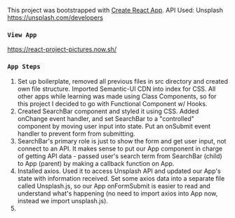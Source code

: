 This project was bootstrapped with [Create React App](https://github.com/facebook/create-react-app).
API Used: Unsplash https://unsplash.com/developers

### `View App`

https://react-project-pictures.now.sh/

### `App Steps`
1) Set up boilerplate, removed all previous files in src directory and created own file structure. Imported Semantic-UI CDN into index for CSS. All other apps while learning was made using Class Components, so for this project I decided to go with Functional Component w/ Hooks.
2) Created SearchBar component and styled it using CSS. Added onChange event handler, and set SearchBar to a "controlled" component by moving user input into state. Put an onSubmit event handler to prevent form from submitting.
3) SearchBar's primary role is just to show the form and get user input, not connect to an API. It makes sense to put our App component in charge of getting API data - passed user's search term from SearchBar (child) to App (parent) by making a callback function on App.
4) Installed axios. Used it to access Unsplash API and updated our App's state with information received. Set some axios data into a separate file called Unsplash.js, so our App onFormSubmit is easier to read and understand what's happening (no need to import axios into App now, instead we import unsplash.js).
5) 